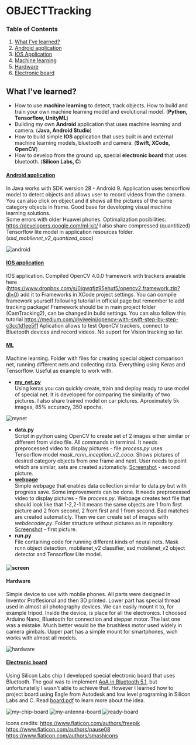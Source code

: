 # OBJECTTracking

### Table of Contents
1. [What I've learned?](#what-I've-learned?)
2. [Android application](#android-application)
3. [IOS Application](#ios-application)
4. [Machine learning](#ml)
5. [Hardware](#hardware)
6. [Electronic board](#electronic-board)

## What I've learned?
* How to use **machine learning** to detect, track objects. How to build and train your own machine learning model and evolutional model. (**Python, Tensorflow, UnityML**)
* Building my own **Android** application that uses machine learning and camera. (**Java, Android Studio**)
* How to build simple **IOS** application that uses built in and external machine learning models, bluetooth and camera. (**Swift, XCode, OpenCV**)
* How to develop from the ground up, special **electronic board** that uses bluetooth. (**Silicon Labs, C**)

#### [Android application](APPS/Android/)
In Java works with SDK wersion 28 - Android 9. Application uses tensorflow model to detect objects and allows user to record videos from the camera. You can also click on object and it shows all the pictures of the same category objects in frame. Good base for developing visual machine learning solutions. <br>
Some errors with older Huawei phones. Optimalization posibilities: https://developers.google.com/ml-kit/ I also share compressed (quantitized) Tensorflow lite model in application resources folder. (*ssd_mobilenet_v2_quantized_coco*)


![android](IMAGES/android.png)

#### [IOS application](APPS/IOS/)
IOS application. Compiled OpenCV 4.0.0 framework with trackers avaiable here (https://www.dropbox.com/s/0iqwqfjz95ehut5/opencv2.framework.zip?dl=0) add it to Frameworks in XCode project settings. You can compile framework yourself following tutorial in official page but remember to add tracking package! Framework should be in main project folder (CamTracking2), can be changed in build settings. You can also follow this tutorial https://medium.com/@yiweini/opencv-with-swift-step-by-step-c3cc1d1ee5f1 Aplication allows to test OpenCV trackers, connect to Bluetooth devices and record videos. No suport for Vision tracking so far.


#### [ML](ML/)
Machine learning. Folder with files for creating special object comparison net, running different nets and collecting data. Everything using Keras and Tensorflow. Useful as example to work with.
* **[my_net.py](ML/my_net.py)** <br>
Using keras you can quickly create, train and deploy ready to use model of special net. It is developed for comparing the similarity of two pictures. I also share trained model on car pictures. Aproximately 5k images, 85% accuracy, 350 epochs. 

![mynet](IMAGES/my_net.png)
* **data.py** <br>
Script in python using OpenCV to create set of 2 images either similar or different from video file. All commands in terminal. It needs preprocessed video to display pictures - file *process.py* uses Tensorflow model *mask_rcnn_inception_v2_coco*. Shows pictures of desired category objects from one frame and next. User needs to point which are similar, sets are created automaticly. [Screenshot](#screen) - second picture.
* **[webpage](ML/webpage/)** <br>
Simple webpage that enables data collection similar to data.py but with progress save. Some improvements can be done. It needs preprocessed video to display pictures - file *process.py*. Webpage creates text file that should look like that 1-2,2-1 it means the same objects are 1 from first picture and 2 from second, 2 from first and 1 from second. Bad matches are created automaticly. Then we can create set of images with *webdecoder.py*. Folder structure without pictures as in repository. [Screenshot](#screen) - first picture.
* **run.py** <br>
File containing code for running different kinds of neural nets. Mask rcnn object detection, mobilenet_v2 classifier, ssd mobilenet_v2 object detector and Tensorflow Lite model.


#### ![screen](IMAGES/sc.png)


#### Hardware

Simple device to use with mobile phones. All parts were designed in Inventor Proffesional and then 3D printed. Lower part has special thread used in almost all photography devices. We can easily mount it to, for example tripod. Inside the device, is place for all the electronics. I choosed Arduino Nano, Bluetooth for connection and stepper motor. The last one was a mistake. Much better would be the brushless motor used widely in camera gimbals. Upper part has a simple mount for smartphones, wich works with almost all models.

![hardware](IMAGES/hardware.jpg)

#### [Electronic board](ELECTRONIC-BOARD/)

Using Silicon Labs chip I developed special electronic board that uses Bluetooth. The goal was to implement [AoA in Bluetooth 5.1](https://www.silabs.com/products/wireless/learning-center/bluetooth/bluetooth-direction-finding), but unfortunatelly I wasn't able to achieve that. However I learned how to project board using Eagle from Autodesk and low level programing in Silicon Labs and C. Read [board.pdf](https://github.com/adkuba/OBJECTTracking/blob/master/board.pdf) to learn more about the idea.

![my-chip-board](IMAGES/chip-low.png)
![my-antenna-board](IMAGES/antenna-low.png)
![ready-board](IMAGES/ready-low.jpg)

Icons credits: https://www.flaticon.com/authors/freepik https://www.flaticon.com/authors/pause08 https://www.flaticon.com/authors/smashicons
